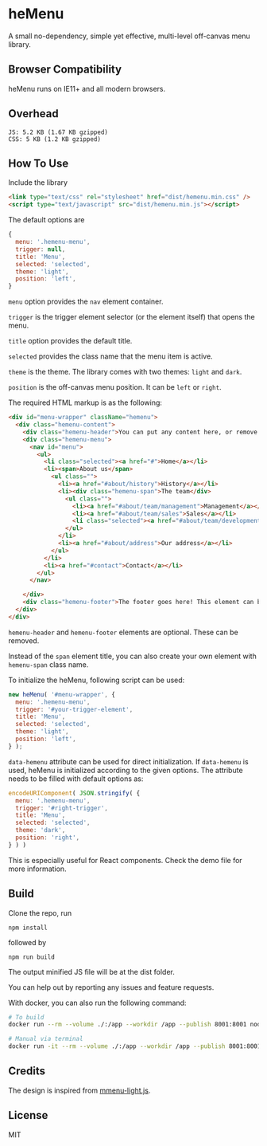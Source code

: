 # heMenu

A small no-dependency, simple yet effective, multi-level off-canvas menu library.

## Browser Compatibility

heMenu runs on IE11+ and all modern browsers.

## Overhead

```
JS: 5.2 KB (1.67 KB gzipped)
CSS: 5 KB (1.2 KB gzipped)
```

## How To Use

Include the library

```html
<link type="text/css" rel="stylesheet" href="dist/hemenu.min.css" />
<script type="text/javascript" src="dist/hemenu.min.js"></script>
```

The default options are

```javascript
{
  menu: '.hemenu-menu',
  trigger: null,
  title: 'Menu',
  selected: 'selected',
  theme: 'light',
  position: 'left',
}
```

`menu` option provides the `nav` element container.

`trigger` is the trigger element selector (or the element itself) that opens the menu.

`title` option provides the default title.

`selected` provides the class name that the menu item is active.

`theme` is the theme. The library comes with two themes: `light` and `dark`.

`position` is the off-canvas menu position. It can be `left` or `right`.

The required HTML markup is as the following:

```html
<div id="menu-wrapper" className="hemenu">
  <div class="hemenu-content">
    <div class="hemenu-header">You can put any content here, or remove this element.</div>
    <div class="hemenu-menu">
      <nav id="menu">
        <ul>
          <li class="selected"><a href="#">Home</a></li>
          <li><span>About us</span>
            <ul class="">
              <li><a href="#about/history">History</a></li>
              <li><div class="hemenu-span">The team</div>
                <ul class="">
                  <li><a href="#about/team/management">Management</a></li>
                  <li><a href="#about/team/sales">Sales</a></li>
                  <li class="selected"><a href="#about/team/development">Development</a></li>
                </ul>
              </li>
              <li><a href="#about/address">Our address</a></li>
            </ul>
          </li>
          <li><a href="#contact">Contact</a></li>
        </ul>
      </nav>

    </div>
    <div class="hemenu-footer">The footer goes here! This element can be removed.</div>
  </div>
</div>
```

`hemenu-header` and `hemenu-footer` elements are optional. These can be removed.

Instead of the `span` element title, you can also create your own element with `hemenu-span` class name.

To initialize the heMenu, following script can be used:

```js
new heMenu( '#menu-wrapper', {
  menu: '.hemenu-menu',
  trigger: '#your-trigger-element',
  title: 'Menu',
  selected: 'selected',
  theme: 'light',
  position: 'left',
} );
```

`data-hemenu` attribute can be used for direct initialization. If `data-hemenu` is used, heMenu is initialized according to the given options. The attribute needs to be filled with default options as:

```js
encodeURIComponent( JSON.stringify( {
  menu: '.hemenu-menu',
  trigger: '#right-trigger',
  title: 'Menu',
  selected: 'selected',
  theme: 'dark',
  position: 'right',
} ) )
```

This is especially useful for React components. Check the demo file for more information.

## Build

Clone the repo, run
```
npm install
```
followed by
```
npm run build
```
The output minified JS file will be at the dist folder.

You can help out by reporting any issues and feature requests.

With docker, you can also run the following command:

```bash
# To build
docker run --rm --volume ./:/app --workdir /app --publish 8001:8001 node:22.5.1 /bin/bash -c "npm install && npm run build"

# Manual via terminal
docker run -it --rm --volume ./:/app --workdir /app --publish 8001:8001 node:22.5.1 /bin/bash
```

## Credits

The design is inspired from [mmenu-light.js](https://mmenujs.com/mmenu-light).

## License

MIT